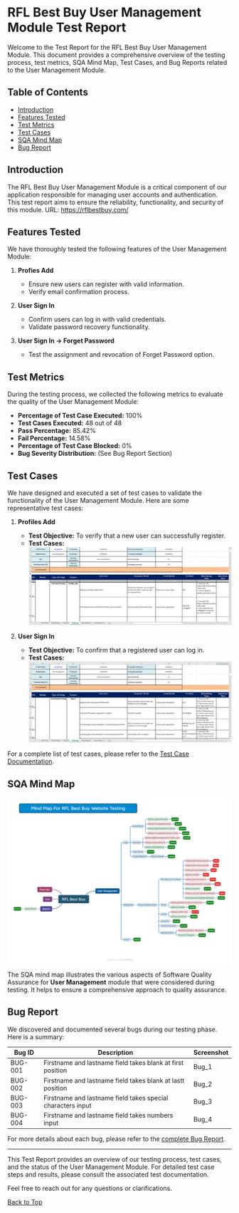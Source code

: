 # RFL Best Buy User Management Module Test Report

Welcome to the Test Report for the RFL Best Buy User Management Module. This document provides a comprehensive overview of the testing process, test metrics, SQA Mind Map, Test Cases, and Bug Reports related to the User Management Module.

## Table of Contents
- [Introduction](#introduction)
- [Features Tested](#features-tested)
- [Test Metrics](#test-metrics)
- [Test Cases](#test-cases)
- [SQA Mind Map](#sqa-mind-map)
- [Bug Report](#bug-report)

## Introduction
The RFL Best Buy User Management Module is a critical component of our application responsible for managing user accounts and authentication. This test report aims to ensure the reliability, functionality, and security of this module. URL: https://rflbestbuy.com/

## Features Tested
We have thoroughly tested the following features of the User Management Module:

1. **Profies Add**
   - Ensure new users can register with valid information.
   - Verify email confirmation process.

2. **User Sign In**
   - Confirm users can log in with valid credentials.
   - Validate password recovery functionality.

3. **User Sign In -> Forget Password**
   - Test the assignment and revocation of Forget Password option.

## Test Metrics
During the testing process, we collected the following metrics to evaluate the quality of the User Management Module:

- **Percentage of Test Case Executed:** 100%
- **Test Cases Executed:** 48 out of 48
- **Pass Percentage:** 85.42%
- **Fail Percentage:** 14.58%
- **Percentage of Test Case Blocked:** 0%
- **Bug Severity Distribution:** (See Bug Report Section)

## Test Cases
We have designed and executed a set of test cases to validate the functionality of the User Management Module. Here are some representative test cases:

1. **Profiles Add**
   - **Test Objective:** To verify that a new user can successfully register.
   - **Test Cases:**
     ![Profiles Add Test Cases](Screenshots/profiles_add.png)

2. **User Sign In**
   - **Test Objective:** To confirm that a registered user can log in.
   - **Test Cases:**
     ![Sign In Test Cases](Screenshots/sign_in.png)

For a complete list of test cases, please refer to the [Test Case Documentation](RFL_Best_Buy.xlsx).

## SQA Mind Map
![SQA Mind Map](Mindmap/mindmap.png)

The SQA mind map illustrates the various aspects of Software Quality Assurance for **User Management** module that were considered during testing. It helps to ensure a comprehensive approach to quality assurance.

## Bug Report
We discovered and documented several bugs during our testing phase. Here is a summary:

| Bug ID | Description | Screenshot |
| ------ | ----------- | -------- |
| BUG-001 | Firstname and lastname field takes blank at first position | Bug_1 |
| BUG-002 | Firstname and lastname field takes blank at lastt position | Bug_2 | 
| BUG-003 | Firstname and lastname field takes special characters input | Bug_3 | 
| BUG-004 | Firstname and lastname field takes numbers input | Bug_4 |

For more details about each bug, please refer to the [complete Bug Report](bug_report.md).

---

This Test Report provides an overview of our testing process, test cases, and the status of the User Management Module. For detailed test case steps and results, please consult the associated test documentation.

Feel free to reach out for any questions or clarifications.

[Back to Top](#rfl-best-buy-user-management-module-test-report)

